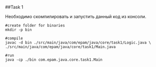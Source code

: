 ##Task 1

Необходимо скомпилировать и запустить данный код из консоли.

```
#create folder for binaries
mkdir -p bin

#compile
javac -d bin ./src/main/java/com/epam/java/core/task1/Logic.java \
./src/main/java/com/epam/java/core/task1/Main.java

#run
java -cp ./bin com.epam.java.core.task1.Main
```
